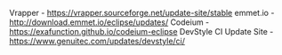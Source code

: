 Vrapper - https://vrapper.sourceforge.net/update-site/stable
emmet.io - http://download.emmet.io/eclipse/updates/ 
Codeium - https://exafunction.github.io/codeium-eclipse
DevStyle CI Update Site - https://www.genuitec.com/updates/devstyle/ci/

